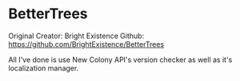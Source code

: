 # BetterTrees
Original Creator: Bright Existence
Github: https://github.com/BrightExistence/BetterTrees

All I've done is use New Colony API's version checker as well as it's localization manager.